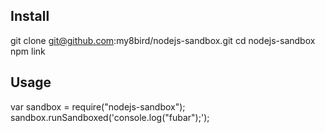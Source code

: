 Install
-------
git clone git@github.com:my8bird/nodejs-sandbox.git 
cd nodejs-sandbox
npm link

Usage
-----


   var sandbox = require("nodejs-sandbox");
   sandbox.runSandboxed('console.log("fubar");');


